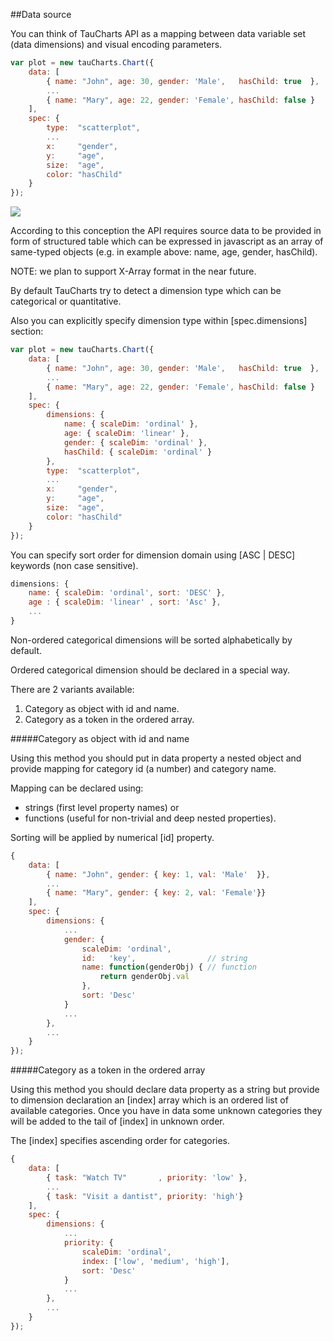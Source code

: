 ##Data source

You can think of TauCharts API as a mapping between data variable set (data dimensions) and visual encoding parameters.

```javascript
var plot = new tauCharts.Chart({
    data: [
        { name: "John", age: 30, gender: 'Male',   hasChild: true  },
        ...
        { name: "Mary", age: 22, gender: 'Female', hasChild: false }
    ],
    spec: {
        type:  "scatterplot",
        ...
        x:     "gender",
        y:     "age",
        size:  "age",
        color: "hasChild"
    }
});
```

![](https://dl.dropboxusercontent.com/u/96767946/tauchart-docs/tauchart-docs-1.png)

According to this conception the API requires source data to be provided in form of structured table which can be expressed in javascript as an array of same-typed objects (e.g. in example above: name, age, gender, hasChild).

NOTE: we plan to support X-Array format in the near future.

By default TauCharts try to detect a dimension type which can be categorical or quantitative.

Also you can explicitly specify dimension type within [spec.dimensions] section:

```javascript
var plot = new tauCharts.Chart({
    data: [
        { name: "John", age: 30, gender: 'Male',   hasChild: true  },
        ...
        { name: "Mary", age: 22, gender: 'Female', hasChild: false }
    ],
    spec: {
        dimensions: {
            name: { scaleDim: 'ordinal' },
            age: { scaleDim: 'linear' },
            gender: { scaleDim: 'ordinal' },
            hasChild: { scaleDim: 'ordinal' }
        },
        type:  "scatterplot",
        ...
        x:     "gender",
        y:     "age",
        size:  "age",
        color: "hasChild"
    }
});
```

You can specify sort order for dimension domain using [ASC | DESC] keywords (non case sensitive).

```javascript
dimensions: {
    name: { scaleDim: 'ordinal', sort: 'DESC' },
    age : { scaleDim: 'linear' , sort: 'Asc' },
    ...
}
```

Non-ordered categorical dimensions will be sorted alphabetically by default.

Ordered categorical dimension should be declared in a special way.

There are 2 variants available:

1. Category as object with id and name.
2. Category as a token in the ordered array.


#####Category as object with id and name

Using this method you should put in data property a nested object and provide mapping for category id (a number) and category name.

Mapping can be declared using:

* strings (first level property names) or
* functions (useful for non-trivial and deep nested properties).

Sorting will be applied by numerical [id] property.

```javascript
{
    data: [
        { name: "John", gender: { key: 1, val: 'Male'  }},
        ...
        { name: "Mary", gender: { key: 2, val: 'Female'}}
    ],
    spec: {
        dimensions: {
            ...
            gender: {
                scaleDim: 'ordinal',
                id:   'key',                // string
                name: function(genderObj) { // function
                    return genderObj.val
                },
                sort: 'Desc'
            }
            ...
        },
        ...
    }
});
```

#####Category as a token in the ordered array

Using this method you should declare data property as a string but provide to dimension declaration an [index] array which is an ordered list of available categories. Once you have in data some unknown categories they will be added to the tail of [index] in unknown order.

The [index] specifies ascending order for categories.

```javascript
{
    data: [
        { task: "Watch TV"       , priority: 'low' },
        ...
        { task: "Visit a dantist", priority: 'high'}
    ],
    spec: {
        dimensions: {
            ...
            priority: {
                scaleDim: 'ordinal',
                index: ['low', 'medium', 'high'],
                sort: 'Desc'
            }
            ...
        },
        ...
    }
});
```
